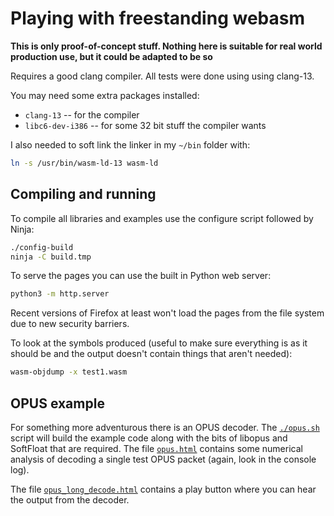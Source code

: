 # Playing with freestanding webasm

**This is only proof-of-concept stuff. Nothing here is suitable for real world production use, but it could be adapted to be so**

Requires a good clang compiler. All tests were done using using clang-13.

You may need some extra packages installed:
* `clang-13` -- for the compiler
* `libc6-dev-i386` -- for some 32 bit stuff the compiler wants

I also needed to soft link the linker in my `~/bin` folder with:
```bash
ln -s /usr/bin/wasm-ld-13 wasm-ld
```

## Compiling and running

To compile all libraries and examples use the configure script followed by Ninja:

```bash
./config-build
ninja -C build.tmp
```

To serve the pages you can use the built in Python web server:

```bash
python3 -m http.server
```

Recent versions of Firefox at least won't load the pages from the file system due to new security barriers.

To look at the symbols produced (useful to make sure everything is as it should be and the output doesn't contain things that aren't needed):

```bash
wasm-objdump -x test1.wasm
```

## OPUS example

For something more adventurous there is an OPUS decoder. The [`./opus.sh`](./opus.sh) script will build the example code along with the bits of libopus and SoftFloat that are required. The file [`opus.html`](./opus.html) contains some numerical analysis of decoding a single test OPUS packet (again, look in the console log).

The file [`opus_long_decode.html`](./opus_long_decode.html) contains a play button where you can hear the output from the decoder.
